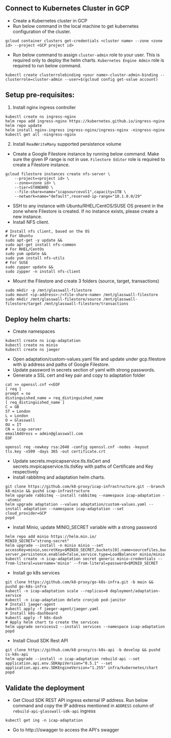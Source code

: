 
## Connect to Kubernetes Cluster in GCP
- Create a Kubernetes cluster in GCP
- Run below command in the local machine to get kubernetes configuration of the cluster.
```
gcloud container clusters get-credentials <cluster name> --zone <zone id> --project <GCP project id>
```
- Run below command to assign `cluster-admin` role to your user. This is required only to deploy the helm charts. `Kubernetes Engine Admin` role is required to run below command.
```
kubectl create clusterrolebinding <your name>-cluster-admin-binding --clusterrole=cluster-admin --user=$(gcloud config get-value account)
```

## Setup pre-requisites:
1. Install nginx ingress controller

```
kubectl create ns ingress-nginx
helm repo add ingress-nginx https://kubernetes.github.io/ingress-nginx
helm repo update
helm install nginx-ingress ingress-nginx/ingress-nginx -ningress-nginx
kubectl get all -ningress-nginx
```

2. Install `ReadWriteMany` supported persistence volume

- Create a Google Filestore instance by running below command. Make sure the given IP range is not in use. `Filestore Editor` role is required to create a Filestore instance.
```
gcloud filestore instances create nfs-server \
    --project=<project id> \
    --zone=<zone id> \
    --tier=STANDARD \
    --file-share=name="icapsourcevol1",capacity=1TB \
    --network=name="default",reserved-ip-range="10.1.0.0/29"
```
- SSH to any instance with Ubuntu/RHEL/CentOS/SUSE OS present in the zone where Filestore is created. If no instance exists, please create a new instance.
- Install NFS client.
```
# Install nfs client, based on the OS
# For Ubuntu
sudo apt-get -y update &&
sudo apt-get install nfs-common
# For RHEL/CentOs
sudo yum update &&
sudo yum install nfs-utils
# For SUSE
sudo zypper update &&
sudo zypper -n install nfs-client
```
- Mount the Filestore and create 3 folders (source, target, transactions)

```
sudo mkdir -p /mnt/glasswall-filestore
sudo mount <ip-address>:/<file-share-name> /mnt/glasswall-filestore
sudo mkdir /mnt/glasswall-filestore/source /mnt/glasswall-filestore/target /mnt/glasswall-filestore/transactions
```

## Deploy helm charts:
- Create namespaces
```
kubectl create ns icap-adaptation
kubectl create ns minio
kubectl create ns jaeger
```

- Open adaptation/custom-values.yaml file and update under gcp.filestore with ip address and paths of Google Filestore.
- Update password in secrets section of yaml with strong passwords.
- Generate a SSL cert and key pair and copy to adaptation folder
```
cat >> openssl.cnf <<EOF
[ req ]
prompt = no
distinguished_name = req_distinguished_name
[ req_distinguished_name ]
C = GB
ST = London
L = London
O = Glasswall
OU = IT
CN = icap-server
emailAddress = admin@glasswall.com
EOF

openssl req -newkey rsa:2048 -config openssl.cnf -nodes -keyout  tls.key -x509 -days 365 -out certificate.crt
```
- Update secrets.mvpicapservice.tls.tlsCert and secrets.mvpicapservice.tls.tlsKey with paths of Certificate and Key respectively
- Install rabbitmq and adaptation helm charts. 
```
git clone https://github.com/k8-proxy/icap-infrastructure.git --branch k8-minio && pushd icap-infrastructure
helm upgrade rabbitmq --install rabbitmq --namespace icap-adaptation --atomic
helm upgrade adaptation --values adaptation/custom-values.yaml --install adaptation --namespace icap-adaptation --set cloud_provider=GCP
popd
```

- Install Minio, update MINIO_SECRET variable with a strong password
```
helm repo add minio https://helm.min.io/
MINIO_SECRET="strong-secret"
helm upgrade --install -n minio minio --set accessKey=minio,secretKey=$MINIO_SECRET,buckets[0].name=sourcefiles,buckets[0].policy=none,buckets[0].purge=false,buckets[1].name=cleanfiles,buckets[1].policy=none,buckets[1].purge=false,fullnameOverride=minio-server,persistence.enabled=false,service.type=LoadBalancer minio/minio
kubectl create -n icap-adaptation secret generic minio-credentials --from-literal=username='minio' --from-literal=password=$MINIO_SECRET
```
- Install go k8s services
```
git clone https://github.com/k8-proxy/go-k8s-infra.git -b main && pushd go-k8s-infra
kubectl -n icap-adaptation scale --replicas=0 deployment/adaptation-service
kubectl -n icap-adaptation delete cronjob pod-janitor
# Install jaeger-agent
kubectl apply -f jaeger-agent/jaeger.yaml
# Install k8s-dashboard
kubectl apply -f k8s-dash
# Apply helm chart to create the services
helm upgrade servicesv2 --install services --namespace icap-adaptation
popd
```

- Install Cloud SDK Rest API
```
git clone https://github.com/k8-proxy/cs-k8s-api -b develop && pushd cs-k8s-api
helm upgrade --install -n icap-adaptation rebuild-api --set application.api.env.SDKApiVersion="0.5.1" --set application.api.env.SDKEngineVersion="1.255" infra/kubernetes/chart
popd
```

## Validate the deployment
- Get Cloud SDK REST API ingress external IP address.  Run below command and copy the IP address mentioned in `ADDRESS` column of `rebuild-api-glasswall-sdk-api` ingress
```
kubectl get ing -n icap-adaptation
```
- Go to http://<ip address>/swagger to access the API's swagger

